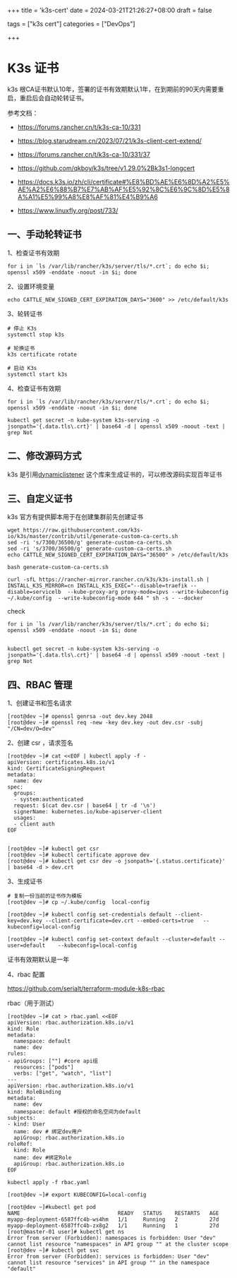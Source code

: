 +++
title = 'k3s-cert'
date = 2024-03-21T21:26:27+08:00
draft = false

tags = ["k3s cert"]
categories = ["DevOps"]

+++
# K3s 证书

k3s 根CA证书默认10年，签署的证书有效期默认1年，在到期前的90天内需要重启，重启后会自动轮转证书。

参考文档：

* https://forums.rancher.cn/t/k3s-ca-10/331

* https://blog.starudream.cn/2023/07/21/k3s-client-cert-extend/
* https://forums.rancher.cn/t/k3s-ca-10/331/37
* https://github.com/qkboy/k3s/tree/v1.29.0%2Bk3s1-longcert
* https://docs.k3s.io/zh/cli/certificate#%E8%BD%AE%E6%8D%A2%E5%AE%A2%E6%88%B7%E7%AB%AF%E5%92%8C%E6%9C%8D%E5%8A%A1%E5%99%A8%E8%AF%81%E4%B9%A6
* https://www.linuxfly.org/post/733/



## 一、手动轮转证书

1、检查证书有效期

```shell
for i in `ls /var/lib/rancher/k3s/server/tls/*.crt`; do echo $i; openssl x509 -enddate -noout -in $i; done
```

2、设置环境变量

```shell
echo CATTLE_NEW_SIGNED_CERT_EXPIRATION_DAYS="3600" >> /etc/default/k3s 
```

3、轮转证书

```shell
# 停止 K3s
systemctl stop k3s

# 轮换证书
k3s certificate rotate

# 启动 K3s
systemctl start k3s
```

4、检查证书有效期

```shell
for i in `ls /var/lib/rancher/k3s/server/tls/*.crt`; do echo $i; openssl x509 -enddate -noout -in $i; done

kubectl get secret -n kube-system k3s-serving -o jsonpath='{.data.tls\.crt}' | base64 -d | openssl x509 -noout -text | grep Not
```

## 二、修改源码方式

 k3s 是引用[dynamiclistener](https://github.com/rancher/dynamiclistener) 这个库来生成证书的，可以修改源码实现百年证书



## 三、自定义证书

k3s 官方有提供脚本用于在创建集群前先创建证书

```shell
wget https://raw.githubusercontent.com/k3s-io/k3s/master/contrib/util/generate-custom-ca-certs.sh 
sed -ri 's/7300/36500/g' generate-custom-ca-certs.sh
sed -ri 's/3700/36500/g' generate-custom-ca-certs.sh
echo CATTLE_NEW_SIGNED_CERT_EXPIRATION_DAYS="36500" > /etc/default/k3s 

bash generate-custom-ca-certs.sh

curl -sfL https://rancher-mirror.rancher.cn/k3s/k3s-install.sh | INSTALL_K3S_MIRROR=cn INSTALL_K3S_EXEC="--disable=traefik --disable=servicelb  --kube-proxy-arg proxy-mode=ipvs --write-kubeconfig ~/.kube/config  --write-kubeconfig-mode 644 " sh -s - --docker
```

check

```shell
for i in `ls /var/lib/rancher/k3s/server/tls/*.crt`; do echo $i; openssl x509 -enddate -noout -in $i; done


kubectl get secret -n kube-system k3s-serving -o jsonpath='{.data.tls\.crt}' | base64 -d | openssl x509 -noout -text | grep Not
```



## 四、RBAC 管理

1、创建证书和签名请求

```shell
[root@dev ~]# openssl genrsa -out dev.key 2048
[root@dev ~]# openssl req -new -key dev.key -out dev.csr -subj "/CN=dev/O=dev"
```

2、创建 csr ，请求签名

```shell
[root@dev ~]# cat <<EOF | kubectl apply -f -
apiVersion: certificates.k8s.io/v1
kind: CertificateSigningRequest
metadata:
  name: dev
spec:
  groups:
  - system:authenticated
  request: $(cat dev.csr | base64 | tr -d '\n')
  signerName: kubernetes.io/kube-apiserver-client
  usages:
  - client auth
EOF


[root@dev ~]# kubectl get csr
[root@dev ~]# kubectl certificate approve dev
[root@dev ~]# kubectl get csr dev -o jsonpath='{.status.certificate}'  | base64 -d > dev.crt

```

3、生成证书

```shell
# 复制一份当前的证书作为模板
[root@dev ~]# cp ~/.kube/config  local-config

[root@dev ~]# kubectl config set-credentials default --client-key=dev.key --client-certificate=dev.crt --embed-certs=true   --kubeconfig=local-config

[root@dev ~]# kubectl config set-context default --cluster=default --user=default    --kubeconfig=local-config
```

证书有效期默认是一年



4、rbac 配置

https://github.com/serialt/terraform-module-k8s-rbac

rbac（用于测试）

```shell
[root@dev ~]# cat > rbac.yaml <<EOF
apiVersion: rbac.authorization.k8s.io/v1
kind: Role
metadata:
  namespace: default
  name: dev
rules:
- apiGroups: [""] #core api组
  resources: ["pods"]
  verbs: ["get", "watch", "list"]
---
apiVersion: rbac.authorization.k8s.io/v1
kind: RoleBinding
metadata:
  name: dev
  namespace: default #授权的命名空间为default
subjects:
- kind: User
  name: dev # 绑定dev用户
  apiGroup: rbac.authorization.k8s.io
roleRef:
  kind: Role
  name: dev #绑定Role
  apiGroup: rbac.authorization.k8s.io
EOF

kubectl apply -f rbac.yaml
```

```shell
[root@dev ~]# export KUBECONFIG=local-config 

[root@dev ~]#kubectl get pod
NAME                               READY   STATUS    RESTARTS   AGE
myapp-deployment-6587ffc4b-ws4hm   1/1     Running   2          27d
myapp-deployment-6587ffc4b-zx8g2   1/1     Running   1          27d
[root@master-01 user]# kubectl get ns
Error from server (Forbidden): namespaces is forbidden: User "dev" cannot list resource "namespaces" in API group "" at the cluster scope
[root@dev ~]# kubectl get svc 
Error from server (Forbidden): services is forbidden: User "dev" cannot list resource "services" in API group "" in the namespace "default"
```

